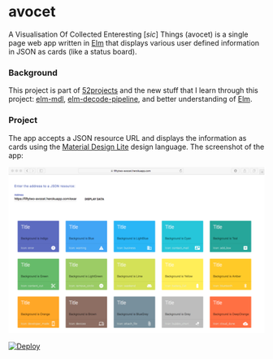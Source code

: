 # avocet

A Visualisation Of Collected Enteresting [*sic*] Things (avocet) is a single page web app written in [Elm](http://elm-lang.org) that displays various user defined information in JSON as cards (like a status board).

### Background

This project is part of [52projects](https://donny.github.io/52projects/) and the new stuff that I learn through this project: [elm-mdl](https://debois.github.io/elm-mdl/),
[elm-decode-pipeline](https://github.com/NoRedInk/elm-decode-pipeline), and better understanding of [Elm](http://elm-lang.org).

### Project

The app accepts a JSON resource URL and displays the information as cards using the [Material Design Lite](https://getmdl.io) design language. The screenshot of the app:

![Screenshot](https://raw.githubusercontent.com/donny/avocet/master/screenshot.png)



[![Deploy](https://www.herokucdn.com/deploy/button.svg)](https://heroku.com/deploy)
